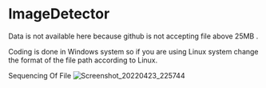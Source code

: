 # ImageDetector
Data is not available here because github is not accepting file above 25MB .

Coding is done in Windows system so if you are using Linux system change the format of the file path according to Linux.


Sequencing Of File
![Screenshot_20220423_225744](https://user-images.githubusercontent.com/91275426/164917131-324c7610-4540-421e-a90b-d21bb4a8e113.png)
